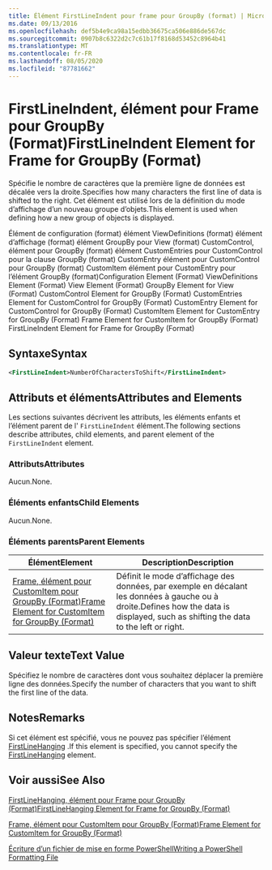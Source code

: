 ```yaml
---
title: Élément FirstLineIndent pour frame pour GroupBy (format) | Microsoft Docs
ms.date: 09/13/2016
ms.openlocfilehash: def5b4e9ca98a15edbb36675ca506e886de567dc
ms.sourcegitcommit: 0907b8c6322d2c7c61b17f8168d53452c8964b41
ms.translationtype: MT
ms.contentlocale: fr-FR
ms.lasthandoff: 08/05/2020
ms.locfileid: "87781662"
---
```

# <a name="firstlineindent-element-for-frame-for-groupby-format"></a><span data-ttu-id="40ba9-102">FirstLineIndent, élément pour Frame pour GroupBy (Format)</span><span class="sxs-lookup"><span data-stu-id="40ba9-102">FirstLineIndent Element for Frame for GroupBy (Format)</span></span>

<span data-ttu-id="40ba9-103">Spécifie le nombre de caractères que la première ligne de données est décalée vers la droite.</span><span class="sxs-lookup"><span data-stu-id="40ba9-103">Specifies how many characters the first line of data is shifted to the right.</span></span> <span data-ttu-id="40ba9-104">Cet élément est utilisé lors de la définition du mode d’affichage d’un nouveau groupe d’objets.</span><span class="sxs-lookup"><span data-stu-id="40ba9-104">This element is used when defining how a new group of objects is displayed.</span></span>

<span data-ttu-id="40ba9-105">Élément de configuration (format) élément ViewDefinitions (format) élément d’affichage (format) élément GroupBy pour View (format) CustomControl, élément pour GroupBy (format) élément CustomEntries pour CustomControl pour la clause GroupBy (format) CustomEntry élément pour CustomControl pour GroupBy (format) CustomItem élément pour CustomEntry pour l’élément GroupBy (format)</span><span class="sxs-lookup"><span data-stu-id="40ba9-105">Configuration Element (Format) ViewDefinitions Element (Format) View Element (Format) GroupBy Element for View (Format) CustomControl Element for GroupBy (Format) CustomEntries Element for CustomControl for GroupBy (Format) CustomEntry Element for CustomControl for GroupBy (Format) CustomItem Element for CustomEntry for GroupBy (Format) Frame Element for CustomItem for GroupBy (Format) FirstLineIndent Element for Frame for GroupBy (Format)</span></span>

## <a name="syntax"></a><span data-ttu-id="40ba9-106">Syntaxe</span><span class="sxs-lookup"><span data-stu-id="40ba9-106">Syntax</span></span>

```xml
<FirstLineIndent>NumberOfCharactersToShift</FirstLineIndent>
```

## <a name="attributes-and-elements"></a><span data-ttu-id="40ba9-107">Attributs et éléments</span><span class="sxs-lookup"><span data-stu-id="40ba9-107">Attributes and Elements</span></span>

<span data-ttu-id="40ba9-108">Les sections suivantes décrivent les attributs, les éléments enfants et l’élément parent de l' `FirstLineIndent` élément.</span><span class="sxs-lookup"><span data-stu-id="40ba9-108">The following sections describe attributes, child elements, and parent element of the `FirstLineIndent` element.</span></span>

### <a name="attributes"></a><span data-ttu-id="40ba9-109">Attributs</span><span class="sxs-lookup"><span data-stu-id="40ba9-109">Attributes</span></span>

<span data-ttu-id="40ba9-110">Aucun.</span><span class="sxs-lookup"><span data-stu-id="40ba9-110">None.</span></span>

### <a name="child-elements"></a><span data-ttu-id="40ba9-111">Éléments enfants</span><span class="sxs-lookup"><span data-stu-id="40ba9-111">Child Elements</span></span>

<span data-ttu-id="40ba9-112">Aucun.</span><span class="sxs-lookup"><span data-stu-id="40ba9-112">None.</span></span>

### <a name="parent-elements"></a><span data-ttu-id="40ba9-113">Éléments parents</span><span class="sxs-lookup"><span data-stu-id="40ba9-113">Parent Elements</span></span>

|<span data-ttu-id="40ba9-114">Élément</span><span class="sxs-lookup"><span data-stu-id="40ba9-114">Element</span></span>|<span data-ttu-id="40ba9-115">Description</span><span class="sxs-lookup"><span data-stu-id="40ba9-115">Description</span></span>|
|-------------|-----------------|
|[<span data-ttu-id="40ba9-116">Frame, élément pour CustomItem pour GroupBy (Format)</span><span class="sxs-lookup"><span data-stu-id="40ba9-116">Frame Element for CustomItem for GroupBy (Format)</span></span>](./frame-element-for-customitem-for-groupby-format.md)|<span data-ttu-id="40ba9-117">Définit le mode d’affichage des données, par exemple en décalant les données à gauche ou à droite.</span><span class="sxs-lookup"><span data-stu-id="40ba9-117">Defines how the data is displayed, such as shifting the data to the left or right.</span></span>|

## <a name="text-value"></a><span data-ttu-id="40ba9-118">Valeur texte</span><span class="sxs-lookup"><span data-stu-id="40ba9-118">Text Value</span></span>

<span data-ttu-id="40ba9-119">Spécifiez le nombre de caractères dont vous souhaitez déplacer la première ligne des données.</span><span class="sxs-lookup"><span data-stu-id="40ba9-119">Specify the number of characters that you want to shift the first line of the data.</span></span>

## <a name="remarks"></a><span data-ttu-id="40ba9-120">Notes</span><span class="sxs-lookup"><span data-stu-id="40ba9-120">Remarks</span></span>

<span data-ttu-id="40ba9-121">Si cet élément est spécifié, vous ne pouvez pas spécifier l’élément [FirstLineHanging](./firstlinehanging-element-for-frame-for-groupby-format.md) .</span><span class="sxs-lookup"><span data-stu-id="40ba9-121">If this element is specified, you cannot specify the [FirstLineHanging](./firstlinehanging-element-for-frame-for-groupby-format.md) element.</span></span>

## <a name="see-also"></a><span data-ttu-id="40ba9-122">Voir aussi</span><span class="sxs-lookup"><span data-stu-id="40ba9-122">See Also</span></span>

[<span data-ttu-id="40ba9-123">FirstLineHanging, élément pour Frame pour GroupBy (Format)</span><span class="sxs-lookup"><span data-stu-id="40ba9-123">FirstLineHanging Element for Frame for GroupBy (Format)</span></span>](./firstlinehanging-element-for-frame-for-groupby-format.md)

[<span data-ttu-id="40ba9-124">Frame, élément pour CustomItem pour GroupBy (Format)</span><span class="sxs-lookup"><span data-stu-id="40ba9-124">Frame Element for CustomItem for GroupBy (Format)</span></span>](./frame-element-for-customitem-for-groupby-format.md)

[<span data-ttu-id="40ba9-125">Écriture d’un fichier de mise en forme PowerShell</span><span class="sxs-lookup"><span data-stu-id="40ba9-125">Writing a PowerShell Formatting File</span></span>](./writing-a-powershell-formatting-file.md)
